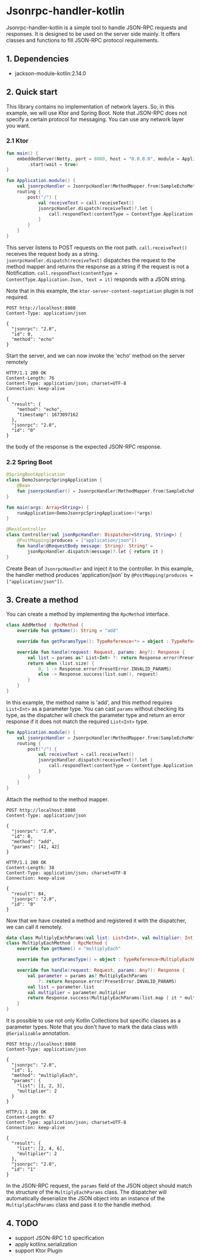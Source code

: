 # Jsonrpc-handler-kotlin

Jsonrpc-handler-kotlin is a simple tool to handle JSON-RPC requests and responses.
It is designed to be used on the server side mainly. It offers classes and functions to fill JSON-RPC protocol requirements.

## 1. Dependencies

- jackson-module-kotlin:2.14.0

## 2. Quick start

This library contains no implementation of network layers. So, in this example, we will use Ktor and Spring Boot.
Note that JSON-RPC does not specify a certain protocol for messaging. You can use any network layer you want.

### 2.1 Ktor

```kotlin
fun main() {
    embeddedServer(Netty, port = 8080, host = "0.0.0.0", module = Application::module)
        .start(wait = true)
}

fun Application.module() {
    val jsonrpcHandler = JsonrpcHandler(MethodMapper.from(SampleEchoMethod()))
    routing {
        post("/") {
            val receiveText = call.receiveText()
            jsonrpcHandler.dispatch(receiveText)?.let {
                call.respondText(contentType = ContentType.Application.Json, text = it)
            }
        }
    }
}
```

This server listens to POST requests on the root path. `call.receiveText()` receives the request body as a string.
`jsonrpcHandler.dispatch(receiveText)` dispatches the request to the method mapper and returns the response as a string
if the request is not a Notification. `call.respondText(contentType = ContentType.Application.Json, text = it)` responds
with a JSON string.

Note that in this example, the `ktor-server-content-negotiation` plugin is not required.

```http request
POST http://localhost:8080
Content-Type: application/json

{
  "jsonrpc": "2.0",
  "id": 0,
  "method": "echo"
}
```
Start the server, and we can now invoke the 'echo' method on the server remotely

```http
HTTP/1.1 200 OK
Content-Length: 76
Content-Type: application/json; charset=UTF-8
Connection: keep-alive

{
  "result": {
    "method": "echo",
    "timestamp": 1673097162
  },
  "jsonrpc": "2.0",
  "id": "0"
}
```
the body of the response is the expected JSON-RPC response.

### 2.2 Spring Boot

```kotlin
@SpringBootApplication
class DemoJsonrpcSpringApplication {
    @Bean
    fun jsonrpcHandler() = JsonrpcHandler(MethodMapper.from(SampleEchoMethod()))
}

fun main(args: Array<String>) {
    runApplication<DemoJsonrpcSpringApplication>(*args)
}

@RestController
class Controller(val jsonRpcHandler: Dispatcher<String, String>) {
    @PostMapping(produces = ["application/json"])
    fun handle(@RequestBody message: String): String? = 
        jsonRpcHandler.dispatch(message)?.let { return it }
}
```
Create Bean of `JsonrpcHandler` and inject it to the controller.
In this example, the handler method produces 'application/json' by `@PostMapping(produces = ["application/json"])`.

## 3. Create a method
You can create a method by implementing the `RpcMethod` interface.

```kotlin
class AddMethod : RpcMethod {
    override fun getName(): String = "add"

    override fun getParamsType(): TypeReference<*> = object : TypeReference<List<Int>>() {}

    override fun handle(request: Request, params: Any?): Response {
        val list = params as? List<Int> ?: return Response.error(PresetError.INVALID_PARAMS)
        return when (list.size) {
            0, 1 -> Response.error(PresetError.INVALID_PARAMS)
            else -> Response.success(list.sum(), request)
        }
    }
}
```

In this example, the method name is 'add', and this method requires `List<Int>` as a parameter type.
You can cast `params` without checking its type, as the dispatcher will check the parameter type 
and return an error response if it does not match the required `List<Int>` type.

```kotlin
fun Application.module() {
    val jsonrpcHandler = JsonrpcHandler(MethodMapper.from(SampleEchoMethod(), AddMethod()))
    routing {
        post("/") {
            val receiveText = call.receiveText()
            jsonrpcHandler.dispatch(receiveText)?.let {
                call.respondText(contentType = ContentType.Application.Json, text = it)
            }
        }
    }
}
```
Attach the method to the method mapper.

```http request
POST http://localhost:8080
Content-Type: application/json

{
  "jsonrpc": "2.0",
  "id": 0,
  "method": "add",
  "params": [42, 42]
}
```
```
HTTP/1.1 200 OK
Content-Length: 38
Content-Type: application/json; charset=UTF-8
Connection: keep-alive

{
  "result": 84,
  "jsonrpc": "2.0",
  "id": "0"
}
```
Now that we have created a method and registered it with the dispatcher, we can call it remotely.


```kotlin
data class MultiplyEachParams(val list: List<Int>, val multiplier: Int)
class MultiplyEachMethod : RpcMethod {
    override fun getName() = "multiplyEach"

    override fun getParamsType() = object : TypeReference<MultiplyEachParams>() {}

    override fun handle(request: Request, params: Any?): Response {
        val parameter = params as? MultiplyEachParams
            ?: return Response.error(PresetError.INVALID_PARAMS)
        val list = parameter.list
        val multiplier = parameter.multiplier
        return Response.success(MultiplyEachParams(list.map { it * multiplier }, multiplier), request)
    }
}
```

It is possible to use not only Kotlin Collections but specific classes as a parameter types.
Note that you don't have to mark the data class with `@Serializable` annotation.

```http request
POST http://localhost:8080
Content-Type: application/json

{
  "jsonrpc": "2.0",
  "id": 1,
  "method": "multiplyEach",
  "params": {
    "list": [1, 2, 3],
    "multiplier": 2
  }
}
```
```
HTTP/1.1 200 OK
Content-Length: 67
Content-Type: application/json; charset=UTF-8
Connection: keep-alive

{
  "result": {
    "list": [2, 4, 6],
    "multiplier": 2
  },
  "jsonrpc": "2.0",
  "id": "1"
}
```

In the JSON-RPC request, the `params` field of the JSON object should match the structure of the `MultiplyEachParams` class.
The dispatcher will automatically deserialize the JSON object into an instance of the `MultiplyEachParams` class 
and pass it to the handle method.

## 4. TODO
- support JSON-RPC 1.0 specification
- apply kotlinx.serialization
- support Ktor Plugin